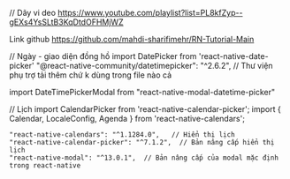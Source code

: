 // Dãy vi deo   https://www.youtube.com/playlist?list=PL8kfZyp--gEXs4YsSLtB3KqDtdOFHMjWZ

Link github 
https://github.com/mahdi-sharifimehr/RN-Tutorial-Main 


// Ngày - giao diện đồng hồ 
import DatePicker from 'react-native-date-picker'
"@react-native-community/datetimepicker": "^2.6.2", // Thư viện phụ trợ tải thêm chứ k dùng trong file nào cả

import DateTimePickerModal from "react-native-modal-datetime-picker"

// Lịch 
import CalendarPicker from 'react-native-calendar-picker';
import { Calendar, LocaleConfig, Agenda } from 'react-native-calendars';


    "react-native-calendars": "^1.1284.0",   // Hiển thị lịch
    "react-native-calendar-picker": "^7.1.2",  // Bản nâng cấp hiển thị lịch 
    "react-native-modal": "^13.0.1",  // Bản nâng cấp của modal mặc định trong react-native

